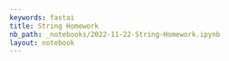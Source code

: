 ```yaml
---
keywords: fastai
title: String Homework
nb_path: _notebooks/2022-11-22-String-Homework.ipynb
layout: notebook
---
```


<!--
#################################################
### THIS FILE WAS AUTOGENERATED! DO NOT EDIT! ###
#################################################
# file to edit: _notebooks/2022-11-22-String-Homework.ipynb
-->

<div class="container" id="notebook-container">
        
</div>
 

